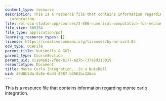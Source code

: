 ```yaml
---
content_type: resource
description: This is a resource file that contains information regarding monte carlo
  integration.
file: /ol-ocw-studio-app/courses/2-086-numerical-computation-for-mechanical-engineers-fall-2014/30d8b5da0c8e6ad44987b3563bc32dab_MIT2_086F14_Monte_Carlo.pdf
file_size: 589354
file_type: application/pdf
learning_resource_types: []
license: https://creativecommons.org/licenses/by-nc-sa/4.0/
ocw_type: OCWFile
parent_title: Nutshells & GUIs
parent_type: CourseSection
parent_uid: c1184683-2f8e-b177-a27b-737a8d313019
resourcetype: Document
title: Monte Carlo Integration...in a Nutshell
uid: 30d8b5da-0c8e-6ad4-4987-b3563bc32dab
---
```

This is a resource file that contains information regarding monte carlo integration.